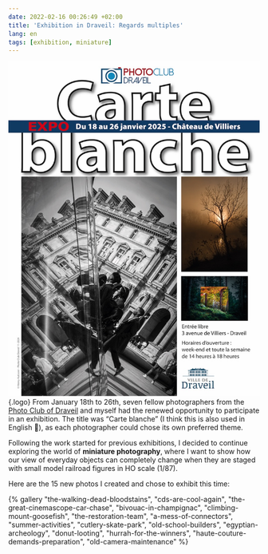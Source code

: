 ```yaml
---
date: 2022-02-16 00:26:49 +02:00
title: 'Exhibition in Draveil: Regards multiples'
lang: en
tags: [exhibition, miniature]
---
```


![The exhibition poster](exhibition-poster.jpg){.logo}
From January 18th to 26th, seven fellow photographers from the [Photo Club of Draveil](https://www.photo-club-draveil.fr/) and myself had the renewed opportunity to participate in an exhibition. The title was “Carte blanche” (I think this is also used in English 🤔), as each photographer could chose its own preferred theme.

Following the work started for previous exhibitions, I decided to continue exploring the world of **miniature photography**, where I want to show how our view of everyday objects can completely change when they are staged with small model railroad figures in HO scale (1/87).

Here are the 15 new photos I created and chose to exhibit this time:

{% gallery "the-walking-dead-bloodstains", "cds-are-cool-again", "the-great-cinemascope-car-chase", "bivouac-in-champignac", "climbing-mount-goosefish", "the-restoration-team", "a-mess-of-connectors", "summer-activities", "cutlery-skate-park", "old-school-builders", "egyptian-archeology", "donut-looting", "hurrah-for-the-winners", "haute-couture-demands-preparation", "old-camera-maintenance" %}
